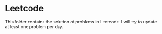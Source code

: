 # Leetcode
This folder contains the solution of problems in Leetcode. 
I will try to update at least one problem per day. 

